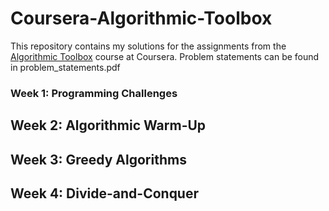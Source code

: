 # Coursera-Algorithmic-Toolbox

This repository contains my solutions for the assignments from the [Algorithmic Toolbox](https://www.coursera.org/learn/algorithmic-toolbox) course at Coursera. Problem statements can be found in problem_statements.pdf

### Week 1: Programming Challenges


## Week 2: Algorithmic Warm-Up


## Week 3: Greedy Algorithms


## Week 4: Divide-and-Conquer
